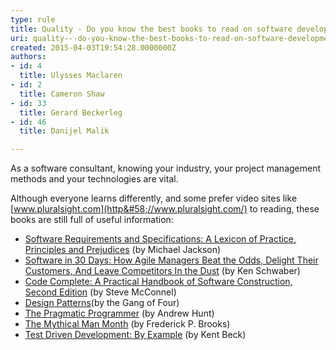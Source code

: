 ```yaml
---
type: rule
title: Quality - Do you know the best books to read on software development?
uri: quality---do-you-know-the-best-books-to-read-on-software-development
created: 2015-04-03T19:54:28.0000000Z
authors:
- id: 4
  title: Ulysses Maclaren
- id: 2
  title: Cameron Shaw
- id: 33
  title: Gerard Beckerleg
- id: 46
  title: Danijel Malik

---
```


 
As a software consultant, knowing your industry, your project management methods and your technologies are vital.

Although everyone learns differently, and some prefer video sites like     [www.pluralsight.com​](http&#58;//www.pluralsight.com/) to reading, these books are still full of useful information:
 
- [Software Requirements and Specifications: A Lexicon of Practice, Principles and Prejudices](http&#58;//www.amazon.com/Software-Requirements-Specifications-Principles-Prejudices/dp/0201877120) (by Michael Jackson)
- [Software in 30 Days: How Agile Managers Beat the Odds, Delight Their Customers, And Leave Competitors In the Dust](http&#58;//www.amazon.com/Software-30-Days-Customers-Competitors/dp/1118206665) (by Ken Schwaber)
- [Code Complete: A Practical Handbook of Software Construction, Second Edition](http&#58;//www.amazon.com/Code-Complete-Practical-Handbook-Construction/dp/0735619670) (by Steve McConnel)
- [Design Patterns](http&#58;//www.amazon.com/Design-Patterns-Object-Oriented-Professional-Computing/dp/0201634988)(by the Gang of Four)
- [The Pragmatic Programmer](http&#58;//www.amazon.com/The-Pragmatic-Programmer-Journeyman-Master/dp/020161622X) (by Andrew Hunt)
- [The Mythical Man Month](http&#58;//www.amazon.com/The-Mythical-Man-Month-Engineering-Anniversary/dp/0201835959) (by Frederick P. Brooks)
- [Test Driven Development: By Example](http&#58;//www.amazon.com/Test-Driven-Development-By-Example/dp/0321146530) (by Kent Beck)​



